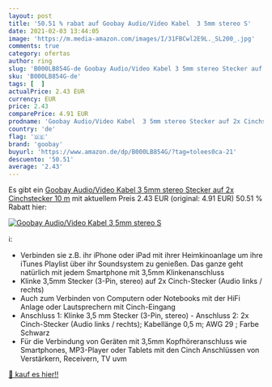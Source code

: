 ```yaml
---
layout: post
title: '50.51 % rabat auf Goobay Audio/Video Kabel  3 5mm stereo S'
date: 2021-02-03 13:44:05
image: 'https://m.media-amazon.com/images/I/31FBCwl2E9L._SL200_.jpg'
comments: true
category: ofertas
author: ring
slug: 'B000LB854G-de Goobay Audio/Video Kabel 3 5mm stereo Stecker auf 2x...'
sku: 'B000LB854G-de'
tags: [  ]
actualPrice: 2.43 EUR
currency: EUR
price: 2.43
comparePrice: 4.91 EUR
prodname: 'Goobay Audio/Video Kabel  3 5mm stereo Stecker auf 2x Cinchstecker  10 m'
country: 'de'
flag: '🇩🇪'
brand: 'goobay'
buyurl: 'https://www.amazon.de/dp/B000LB854G/?tag=tolees0ca-21'
descuento: '50.51'
average: '2.43'
---
```


Es gibt ein [Goobay Audio/Video Kabel  3 5mm stereo Stecker auf 2x Cinchstecker  10 m](https://www.amazon.de/dp/B000LB854G/?tag=tolees0ca-21) mit aktuellem Preis 2.43 EUR (original: 4.91 EUR) 50.51 % Rabatt hier:

[![Goobay Audio/Video Kabel  3 5mm stereo S](https://m.media-amazon.com/images/I/31FBCwl2E9L._SL200_.jpg)](https://www.amazon.de/dp/B000LB854G/?tag=tolees0ca-21)

ℹ️:

- Verbinden sie z.B. ihr iPhone oder iPad mit ihrer Heimkinoanlage um ihre iTunes Playlist über ihr Soundsystem zu genießen. Das ganze geht natürlich mit jedem Smartphone mit 3,5mm Klinkenanschluss
- Klinke 3,5mm Stecker (3-Pin, stereo) auf 2x Cinch-Stecker (Audio links / rechts)
- Auch zum Verbinden von Computern oder Notebooks mit der HiFi Anlage oder Lautsprechern mit Cinch-Eingang
- Anschluss 1: Klinke 3,5 mm Stecker (3-Pin, stereo) - Anschluss 2: 2x Cinch-Stecker (Audio links / rechts); Kabellänge 0,5 m; AWG 29 ; Farbe Schwarz
- Für die Verbindung von Geräten mit 3,5mm Kopfhöreranschluss wie Smartphones, MP3-Player oder Tablets mit den Cinch Anschlüssen von Verstärkern, Receivern, TV uvm

[🛒 kauf es hier!!](https://www.amazon.de/dp/B000LB854G/?tag=tolees0ca-21)

